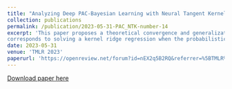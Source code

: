 ```yaml
---
title: "Analyzing Deep PAC-Bayesian Learning with Neural Tangent Kernel: Convergence, Analytic Generalization Bound, and Efficient Hyperparameter Selection."
collection: publications
permalink: /publication/2023-05-31-PAC_NTK-number-14
excerpt: 'This paper proposes a theoretical convergence and generalization analysis for Deep PAC-Bayesian learning. For a deep and wide probabilistic neural network, our analysis shows that PAC-Bayesian learning
corresponds to solving a kernel ridge regression when the probabilistic neural tangent kernel (PNTK) is used as the kernel. '
date: 2023-05-31
venue: 'TMLR 2023'
paperurl: 'https://openreview.net/forum?id=nEX2q5B2RQ&referrer=%5BTMLR%5D(%2Fgroup%3Fid%3DTMLR)'
---
```


[Download paper here](https://openreview.net/forum?id=nEX2q5B2RQ&referrer=%5BTMLR%5D(%2Fgroup%3Fid%3DTMLR))
